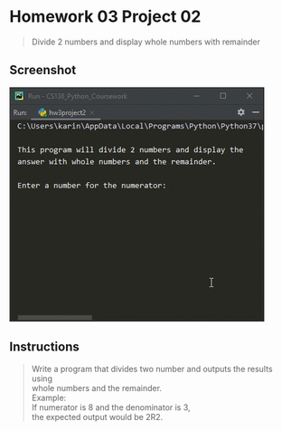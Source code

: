 # Homework 03 Project 02
> Divide 2 numbers and display whole numbers with remainder

## Screenshot
![screenshot](hw3project2.gif)

## Instructions
> Write a program that divides two number and outputs the results using  
> whole numbers and the remainder.  
> Example:  
> If numerator is 8 and the denominator is 3,  
> the expected output would be 2R2.